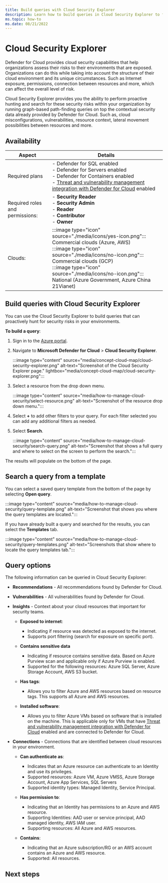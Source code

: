 ```yaml
---
title: Build queries with Cloud Security Explorer
description: Learn how to build queries in Cloud Security Explorer to find vulnerabilities that exist on your multicloud environment.
ms.topic: how-to
ms.date: 08/21/2022
---
```


# Cloud Security Explorer

Defender for Cloud provides cloud security capabilities that help organizations assess their risks to their environments that are exposed. Organizations can do this while taking into account the structure of their cloud environment and its unique circumstances. Such as Internet exposure, permissions, connection between resources and more, which can affect the overall level of risk.

Cloud Security Explorer provides you the ability to perform proactive hunting and search for these security risks within your organization by running graph-based path-finding queries on top the contextual security data already provided by Defender for Cloud. Such as, cloud misconfigurations, vulnerabilities, resource context, lateral movement possibilities between resources and more.

## Availability

| Aspect | Details |
|--|--|
| Required plans | - Defender for SQL enabled <br> - Defender for Servers enabled <br> - Defender for Containers enabled <br> - [Threat and vulnerability management integration with Defender for Cloud](deploy-vulnerability-assessment-tvm.md) enabled |
| Required roles and permissions: | - **Security Reader** <br> - **Security Admin** <br> - **Reader** <br> - **Contributor** <br> - **Owner** |
| Clouds: | :::image type="icon" source="./media/icons/yes-icon.png"::: Commercial clouds (Azure, AWS) <br>:::image type="icon" source="./media/icons/no-icon.png"::: Commercial clouds (GCP) <br>:::image type="icon" source="./media/icons/no-icon.png"::: National (Azure Government, Azure China 21Vianet) |

## Build queries with Cloud Security Explorer

You can use the Cloud Security Explorer to build queries that can proactively hunt for security risks in your environments. 

**To build a query**:

1. Sign in to the [Azure portal](https://portal.azure.com).

1. Navigate to **Microsoft Defender for Cloud** > **Cloud Security Explorer**.

    :::image type="content" source="media/concept-cloud-map/cloud-security-explorer.png" alt-text="Screenshot of the Cloud Security Explorer page." lightbox="media/concept-cloud-map/cloud-security-explorer.png":::

1. Select a resource from the drop down menu.

    :::image type="content" source="media/how-to-manage-cloud-security/select-resource.png" alt-text="Screenshot of the resource drop down menu.":::

1. Select **+** to add other filters to your query. For each filter selected you can add any additional filters as needed.

1. Select **Search**.

    :::image type="content" source="media/how-to-manage-cloud-security/search-query.png" alt-text="Screenshot that shows a full query and where to select on the screen to perform the search.":::

The results will populate on the bottom of the page.

## Search a query from a template

You can select a saved query template from the bottom of the page by selecting **Open query**.

:::image type="content" source="media/how-to-manage-cloud-security/query-template.png" alt-text="Screenshot that shows you where the query templates are located.":::

If you have already built a query and searched for the results, you can select the **Templates** tab.

:::image type="content" source="media/how-to-manage-cloud-security/query-templates.png" alt-text="Screenshots that show where to locate the query templates tab.":::

## Query options

The following information can be queried in Cloud Security Explorer:

- **Recommendations** - All recommendations found by Defender for Cloud.

- **Vulnerabilities** - All vulnerabilities found by Defender for Cloud.

- **Insights** - Context about your cloud resources that important for security teams.

    - **Exposed to internet**:
        - Indicating if resource was detected as exposed to the internet.
        - Supports port filtering (search for exposure on specific port).
        
    - **Contains sensitive data**
        - Indicating if resource contains sensitive data. Based on Azure Purview scan and applicable only if Azure Purview is enabled.
        - Supported for the following resources: Azure SQL Server, Azure Storage Account, AWS S3 bucket.
        
    - **Has tags**:
        - Allows you to filter Azure and AWS resources based on resource tags. This supports all Azure and AWS resources.
        
    - **Installed software**:
        - Allows you to filter Azure VMs based on software that is installed on the machine. This is applicable only for VMs that have [Threat and vulnerability management integration with Defender for Cloud](deploy-vulnerability-assessment-tvm.md) enabled and are connected to Defender for Cloud.
        
- **Connections** - Connections that are identified between cloud resources in your environment.

    - **Can authenticate as**:
        - Indicates that an Azure resource can authenticate to an Identity and use its privileges.
        - Supported resources: Azure VM, Azure VMSS, Azure Storage Account, Azure App Services, SQL Servers
        - Supported identity types: Managed Identity, Service Principal.

    - **Has permission to**:
        - Indicating that an Identity has permissions to an Azure and AWS resource.
        - Supporting Identities: AAD user or service principal, AAD managed identity, AWS IAM user.
        - Supporting resources: All Azure and AWS resources.

    - **Contains**:
        - Indicating that an Azure subscription/RG or an AWS account contains an Azure and AWS resource.
        - Supported: All resources.

## Next steps

